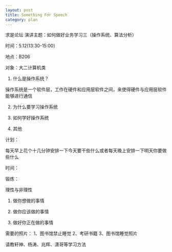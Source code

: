 ```yaml
---
layout: post
title: Something For Speech
category: plan
---
```


求是论坛
演讲主题：如何做好业务学习三（操作系统、算法分析）

时间：5.12(13:30-15:00）

地点：B206

对象：大二计算机类

1. 什么是操作系统？

操作系统是一个软件层，工作在硬件和应用层软件之间，来使得硬件与应用层软件能够进行通信

2. 为什么要学习操作系统

3. 如何学好操作系统

4. 其他

计划：

每天早上花个十几分钟安排一下今天要干些什么或者每天晚上安排一下明天你要做些什么


时间：


锻炼：

理性与非理性

1. 做你想做的事情

2. 做你应该做的事情

3. 做好你正在做的事情


需要的照片：
1、图书馆禁止睡觉
2、考研书籍
3、图书馆睡觉照片

请教轩神、杨涛、兆辉、潇哥等学习方法
